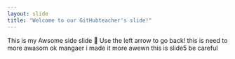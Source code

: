 ```yaml
---
layout: slide
title: "Welcome to our GitHubteacher's slide!"
---
```

This is my Awsome side slide :tada:
Use the left arrow to go back!
this is need to more awasom
ok mangaer i made it more awewn
this is slide5 be careful
